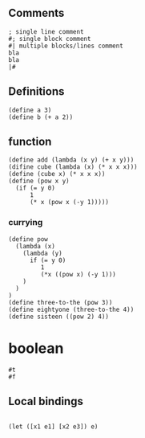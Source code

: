 ## Comments
```racket
; single line comment
#; single block comment
#| multiple blocks/lines comment
bla
bla
|#
```
## Definitions
```racket
(define a 3)
(define b (+ a 2))
```

## function
```racket
(define add (lambda (x y) (+ x y)))
(difine cube (lambda (x) (* x x x)))
(define (cube x) (* x x x))
(define (pow x y)
  (if (= y 0)
      1
      (* x (pow x (-y 1)))))
```
### currying
```racket
(define pow
  (lambda (x)
    (lambda (y)
      if (= y 0)
         1
         (*x ((pow x) (-y 1)))
    )
  )
)
(define three-to-the (pow 3))
(define eightyone (three-to-the 4))
(define sisteen ((pow 2) 4))
```

# boolean
```racket
#t
#f
````

## Local bindings
```racket

(let ([x1 e1] [x2 e3]) e)
```

